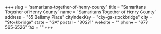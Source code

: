 +++
slug = "samaritans-together-of-henry-county"
title = "Samaritans Together of Henry County"
name = "Samaritans Together of Henry County"
address = "65 Bellamy Place"
cityIndexKey = "city-ga-stockbridge"
city = "Stockbridge"
state = "GA"
postal = "30281"
website = ""
phone = "678 565-6526"
fax = ""
+++
